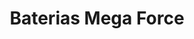 ---
title: "Baterias Mega Force"
url: /sonsonate/baterias-mega-force/
shop: piezas de automóviles
---